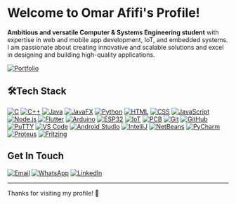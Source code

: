 # Welcome to Omar Afifi's Profile!

**Ambitious and versatile Computer & Systems Engineering student** with expertise in web and mobile app development, IoT, and embedded systems. I am passionate about creating innovative and scalable solutions and excel in designing and building high-quality applications.

[![Portfolio](https://img.shields.io/badge/-MyWebsite-black?logo=portfolio&logoColor=white)](https://omar-afifi.com/)

## 🛠️Tech Stack

[![C](https://img.shields.io/badge/-C-00599C?logo=c&logoColor=white)](https://en.wikipedia.org/wiki/C_(programming_language))
[![C++](https://img.shields.io/badge/-C%2B%2B-00599C?logo=cplusplus&logoColor=white)](https://en.wikipedia.org/wiki/C%2B%2B)
[![Java](https://img.shields.io/badge/-Java-007396?logo=java&logoColor=white)](https://en.wikipedia.org/wiki/Java_(programming_language))
[![JavaFX](https://img.shields.io/badge/-JavaFX-007396?logo=java&logoColor=white)](https://en.wikipedia.org/wiki/JavaFX)
[![Python](https://img.shields.io/badge/-Python-3776AB?logo=python&logoColor=white)](https://en.wikipedia.org/wiki/Python_(programming_language))
[![HTML](https://img.shields.io/badge/-HTML-E34F26?logo=html5&logoColor=white)](https://en.wikipedia.org/wiki/HTML)
[![CSS](https://img.shields.io/badge/-CSS-1572B6?logo=css3&logoColor=white)](https://en.wikipedia.org/wiki/CSS)
[![JavaScript](https://img.shields.io/badge/-JavaScript-F7DF1C?logo=javascript&logoColor=black)](https://en.wikipedia.org/wiki/JavaScript)
[![Node.js](https://img.shields.io/badge/-Node.js-339933?logo=node.js&logoColor=white)](https://en.wikipedia.org/wiki/Node.js)
[![Flutter](https://img.shields.io/badge/-Flutter-02569B?logo=flutter&logoColor=white)](https://en.wikipedia.org/wiki/Flutter_(software))
[![Arduino](https://img.shields.io/badge/-Arduino-00979D?logo=arduino&logoColor=white)](https://en.wikipedia.org/wiki/Arduino)
[![ESP32](https://img.shields.io/badge/-ESP32-000000?logo=esp32&logoColor=white)](https://en.wikipedia.org/wiki/ESP32)
[![IoT](https://img.shields.io/badge/-IoT-00B2A9?logo=internet-of-things&logoColor=white)](https://en.wikipedia.org/wiki/Internet_of_things)
[![PCB](https://img.shields.io/badge/-PCB-00B2A9?logo=pcb&logoColor=white)](https://en.wikipedia.org/wiki/PCB)
[![Git](https://img.shields.io/badge/-Git-F05032?logo=git&logoColor=white)](https://en.wikipedia.org/wiki/Git)
[![GitHub](https://img.shields.io/badge/-GitHub-181717?logo=github&logoColor=white)](https://en.wikipedia.org/wiki/GitHub)
[![PuTTY](https://img.shields.io/badge/-PuTTY-000000?logo=putty&logoColor=white)](https://en.wikipedia.org/wiki/PuTTY)
[![VS Code](https://img.shields.io/badge/-VS_Code-007ACC?logo=visual-studio-code&logoColor=white)](https://en.wikipedia.org/wiki/Visual_Studio_Code)
[![Android Studio](https://img.shields.io/badge/-Android_Studio-3DDC84?logo=android-studio&logoColor=white)](https://en.wikipedia.org/wiki/Android_Studio)
[![IntelliJ](https://img.shields.io/badge/-IntelliJ-000000?logo=intellij-idea&logoColor=white)](https://en.wikipedia.org/wiki/IntelliJ_IDEA)
[![NetBeans](https://img.shields.io/badge/-NetBeans-003C6C?logo=netbeans&logoColor=white)](https://en.wikipedia.org/wiki/NetBeans)
[![PyCharm](https://img.shields.io/badge/-PyCharm-000000?logo=pycharm&logoColor=white)](https://en.wikipedia.org/wiki/PyCharm)
[![Proteus](https://img.shields.io/badge/-Proteus-5E5B5F?logo=proteus&logoColor=white)](https://en.wikipedia.org/wiki/Proteus_(software))
[![Fritzing](https://img.shields.io/badge/-Fritzing-FFD700?logo=fritzing&logoColor=black)](https://en.wikipedia.org/wiki/Fritzing)

## Get In Touch

[![Email](https://img.shields.io/badge/-Email-1690DF?logo=gmail&logoColor=white)](mailto:omarafifi.cse@gmail.com)
[![WhatsApp](https://img.shields.io/badge/-WhatsApp-25D366?logo=whatsapp&logoColor=white)](https://wa.me/201154403740)
[![LinkedIn](https://img.shields.io/badge/-LinkedIn-0A66C2?logo=linkedin&logoColor=white)](https://www.linkedin.com/in/omarafifi)

---

Thanks for visiting my profile! 🚀
